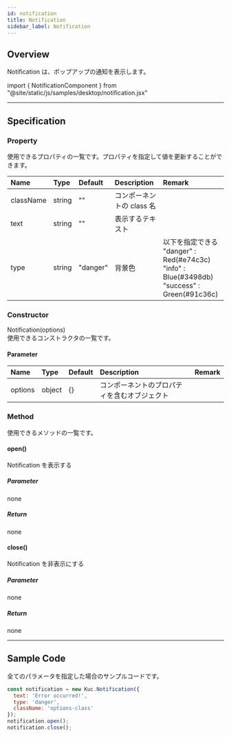 ```yaml
---
id: notification
title: Notification
sidebar_label: Notification
---
```


## Overview

Notification は、ポップアップの通知を表示します。

import { NotificationComponent } from "@site/static/js/samples/desktop/notification.jsx"

<NotificationComponent />

---

## Specification

### Property

使用できるプロパティの一覧です。プロパティを指定して値を更新することができます。

| Name | Type | Default | Description | Remark |
| :--- | :--- | :--- | :--- | :--- |
| className | string | "" | コンポーネントの class 名 ||
| text | string | "" | 表示するテキスト ||
| type | string | "danger" | 背景色 | 以下を指定できる<br/>"danger" : Red(#e74c3c)<br/>"info" : Blue(#3498db)<br/>"success" : Green(#91c36c) |

### Constructor

Notification(options)<br/>
使用できるコンストラクタの一覧です。

#### Parameter
| Name | Type | Default | Description | Remark |
| :--- | :--- | :--- | :--- | :--- |
| options | object | \{\} | コンポーネントのプロパティを含むオブジェクト | |

### Method

使用できるメソッドの一覧です。

#### open()
Notification を表示する

##### Parameter
none

##### Return
none

#### close()
Notification を非表示にする

##### Parameter
none

##### Return
none

---
## Sample Code

全てのパラメータを指定した場合のサンプルコードです。

```javascript
const notification = new Kuc.Notification({
  text: 'Error occurred!',
  type: 'danger',
  className: 'options-class'
});
notification.open();
notification.close();
```
